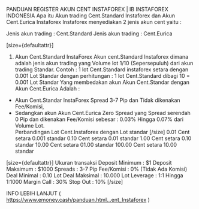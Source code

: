PANDUAN REGISTER AKUN CENT INSTAFOREX | IB INSTAFOREX INDONESIA
Apa itu Akun trading Cent.Standard Instaforex dan Akun Cent.Eurica Instaforex
Instaforex menyediakan 2 jenis akun cent yaitu : 

Jenis akun trading : Cent.Standard
Jenis akun trading : Cent.Eurica 


[size={defaultattr}]
1. Akun Cent.Standard InstaForex
Akun cent.Standard Instaforex dimana adalah jenis akun trading yang Volume lot 1/10 (Sepersepuluh) dari akun trading Standar. 
Contoh : 1 lot Cent.Standard instaforex setara dengan 0.001 Lot Standar 
dengan perhitungan : 1 lot Cent.Standard dibagi 10 = 0.001 Lot Standar
Yang membedakan akun Akun Cent.Standar dengan Akun Cent.Eurica Adalah :
* Akun Cent.Standar InstaForex Spread 3-7 Pip dan Tidak dikenakan Fee/Komisi,
* Sedangkan akun Akun Cent.Eurica Zero Spread yang Spread serendah 0 Pip dan dikenakan Fee/Komisi sebesar : 0.03% Hingga 0.07% dari Volume Lot.  
Perbandingan Lot Cent.Instaforex dengan Lot standar  [/size]
0.01 Cent setara 0.001 standar
0.10 Cent setara 0.01 standar
1.00 Cent setara 0.10 standar
10.00 Cent setara 01.00 standar
100.00 Cent setara 10.00 standar


[size={defaultattr}]
Ukuran transaksi
Deposit Minimum : $1
Deposit Maksimum : $1000
Spreads : 3-7 Pip
Fee/Komisi : 0% (Tidak Ada Komisi)
Deal Minimal : 0.10 Lot
Deal Maksimal : 10.000 Lot
Leverage : 1:1 Hingga 1:1000
Margin Call : 30%
Stop Out : 10% [/size]

INFO LEBIH LANJUT ( https://www.emoney.cash/panduan.html...ent_Instaforex )
